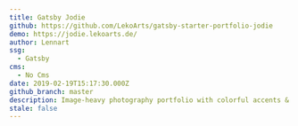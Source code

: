 ```yaml
---
title: Gatsby Jodie
github: https://github.com/LekoArts/gatsby-starter-portfolio-jodie
demo: https://jodie.lekoarts.de/
author: Lennart
ssg:
  - Gatsby
cms:
  - No Cms
date: 2019-02-19T15:17:30.000Z
github_branch: master
description: Image-heavy photography portfolio with colorful accents & great typography
stale: false
---
```

